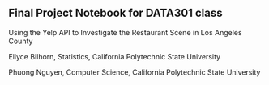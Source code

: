 ## Final Project Notebook for DATA301 class

Using the Yelp API to Investigate the Restaurant Scene in Los Angeles County

Ellyce Bilhorn, Statistics, California Polytechnic State University

Phuong Nguyen, Computer Science, California Polytechnic State University
